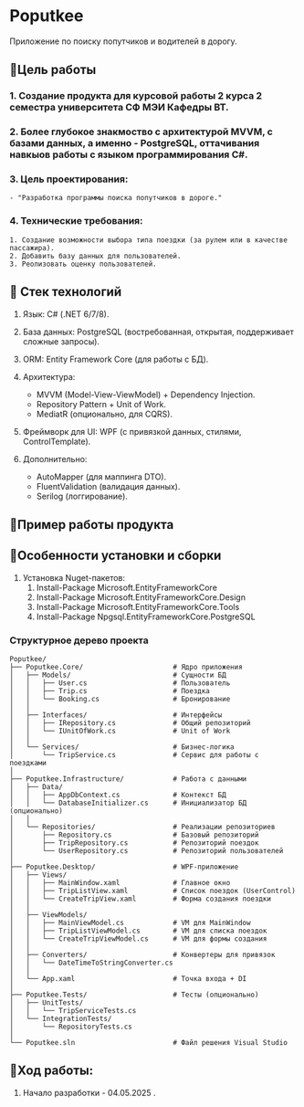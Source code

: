 # Poputkee
Приложение по поиску попутчиков и водителей в дорогу.

## 🔹Цель работы

### 1. Создание продукта для курсовой работы 2 курса 2 семестра университета СФ МЭИ Кафедры ВТ. 
### 2. Более глубокое знакмоство с архитектурой MVVM, с базами данных, а именно - PostgreSQL, оттачивания навкыов работы с языком программирования  C#.
### 3. Цель проектирования: 
    - "Разработка программы поиска попутчиков в дороге."
### 4. Технические требования:
    1. Создание возможности выбора типа поездки (за рулем или в качестве пассажира).
    2. Добавить базу данных для пользователей.
    3. Реолизовать оценку пользователей.


## 🔹 Стек технологий

1. Язык: C# (.NET 6/7/8).

2. База данных: PostgreSQL (востребованная, открытая, поддерживает сложные запросы).

3. ORM: Entity Framework Core (для работы с БД).

4. Архитектура:
    - MVVM (Model-View-ViewModel) + Dependency Injection.
    - Repository Pattern + Unit of Work.
    - MediatR (опционально, для CQRS).

5. Фреймворк для UI: WPF (с привязкой данных, стилями, ControlTemplate).

6. Дополнительно:
    - AutoMapper (для маппинга DTO).
    - FluentValidation (валидация данных).
    - Serilog (логгирование).

## 🔹Пример работы продукта


## 🔹Особенности установки и сборки

1. Установка Nuget-пакетов:
    1. Install-Package Microsoft.EntityFrameworkCore
    2. Install-Package Microsoft.EntityFrameworkCore.Design
    3. Install-Package Microsoft.EntityFrameworkCore.Tools
    4. Install-Package Npgsql.EntityFrameworkCore.PostgreSQL

### Структурное дерево проекта
```
Poputkee/  
├── Poputkee.Core/                      # Ядро приложения
│   ├── Models/                         # Сущности БД
│   │   ├── User.cs                     # Пользователь
│   │   ├── Trip.cs                     # Поездка
│   │   └── Booking.cs                  # Бронирование
│   │
│   ├── Interfaces/                     # Интерфейсы
│   │   ├── IRepository.cs              # Общий репозиторий
│   │   └── IUnitOfWork.cs              # Unit of Work
│   │
│   └── Services/                       # Бизнес-логика
│       └── TripService.cs              # Сервис для работы с поездками
│
├── Poputkee.Infrastructure/            # Работа с данными
│   ├── Data/
│   │   ├── AppDbContext.cs             # Контекст БД
│   │   └── DatabaseInitializer.cs      # Инициализатор БД (опционально)
│   │
│   └── Repositories/                   # Реализации репозиториев
│       ├── Repository.cs               # Базовый репозиторий
│       ├── TripRepository.cs           # Репозиторий поездок
│       └── UserRepository.cs           # Репозиторий пользователей
│
├── Poputkee.Desktop/                   # WPF-приложение
│   ├── Views/
│   │   ├── MainWindow.xaml             # Главное окно
│   │   ├── TripListView.xaml           # Список поездок (UserControl)
│   │   └── CreateTripView.xaml         # Форма создания поездки
│   │
│   ├── ViewModels/
│   │   ├── MainViewModel.cs            # VM для MainWindow
│   │   ├── TripListViewModel.cs        # VM для списка поездок
│   │   └── CreateTripViewModel.cs      # VM для формы создания
│   │
│   ├── Converters/                     # Конвертеры для привязок
│   │   └── DateTimeToStringConverter.cs
│   │
│   └── App.xaml                        # Точка входа + DI
│
├── Poputkee.Tests/                     # Тесты (опционально)
│   ├── UnitTests/
│   │   └── TripServiceTests.cs
│   └── IntegrationTests/
│       └── RepositoryTests.cs
│
└── Poputkee.sln                        # Файл решения Visual Studio
```

## 🔹Ход работы:
1. Начало разработки - 04.05.2025 .
